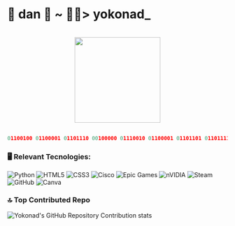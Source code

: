 #   dan   ~ > yokonad_

<br clear="both">

<div align="center">
  <img height="196" src="https://media.tenor.com/q9s_XmoedE8AAAAi/piske-usagi.gif" style="display: block; margin: 0 auto;" />
</div>

##

```python
01100100 01100001 01101110 00100000 01110010 01100001 01101101 01101111 01110011
````
###
### 🖥️ Relevant Tecnologies:
![Python](https://img.shields.io/badge/python-3670A0?style=for-the-badge&logo=python&logoColor=ffdd54) ![HTML5](https://img.shields.io/badge/html5-%23E34F26.svg?style=for-the-badge&logo=html5&logoColor=white) ![CSS3](https://img.shields.io/badge/css3-%231572B6.svg?style=for-the-badge&logo=css3&logoColor=white) ![Cisco](https://img.shields.io/badge/cisco-%23049fd9.svg?style=for-the-badge&logo=cisco&logoColor=black) ![Epic Games](https://img.shields.io/badge/epicgames-%23313131.svg?style=for-the-badge&logo=epicgames&logoColor=white) ![nVIDIA](https://img.shields.io/badge/nVIDIA-%2376B900.svg?style=for-the-badge&logo=nVIDIA&logoColor=white) ![Steam](https://img.shields.io/badge/steam-%23003366.svg?style=for-the-badge&logo=steam&logoColor=white) ![GitHub](https://img.shields.io/badge/github-%23121011.svg?style=for-the-badge&logo=github&logoColor=white) ![Canva](https://img.shields.io/badge/Canva-%2300C4CC.svg?style=for-the-badge&logo=Canva&logoColor=white)

### 🔝 Top Contributed Repo
![Yokonad's GitHub Repository Contribution stats](https://github-contributor-stats.vercel.app/api?username=Yokonad&limit=5&theme=dark&combine_all_yearly_contributions=true
)

